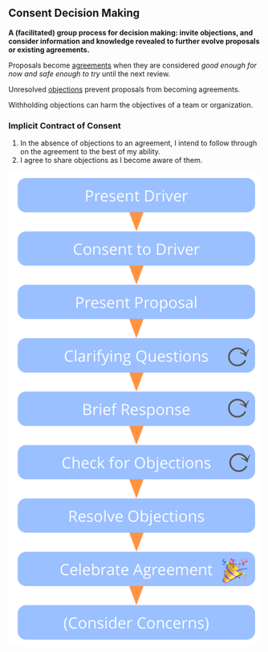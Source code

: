 ## Consent Decision Making


**A (facilitated) group process for decision making: invite objections, and consider information and knowledge revealed to further evolve proposals or existing agreements.**

Proposals become [agreements](glossary:agreement) when they are considered _good enough for now and safe enough to try_ until the next review.

Unresolved [objections](glossary:objection) prevent proposals from becoming agreements.

Withholding objections can harm the objectives of a team or organization.

### Implicit Contract of Consent

1.   In the absence of objections to an agreement, I intend to follow through on the agreement to the best of my ability.
2.   I agree to share objections as I become aware of them.

![Consent Decision Making](img/agreements/consent-decision-making.png)

